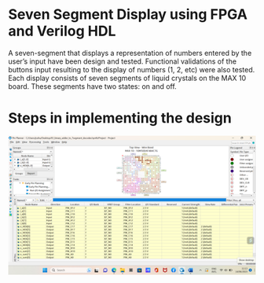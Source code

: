 # Seven Segment Display using FPGA and Verilog HDL
A seven-segment that displays a representation of numbers entered by the user’s input have been design and tested. Functional validations of the buttons input resulting to the display of numbers (1, 2, etc) were also tested. Each display consists of seven segments of liquid crystals on the MAX 10 board. These segments have two states: on and off. 


# Steps in implementing the design

![pins](Pins_Assignment.png)
